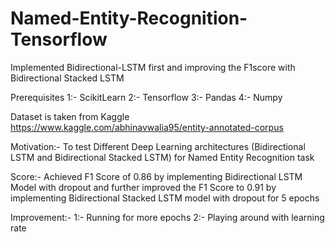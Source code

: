 # Named-Entity-Recognition-Tensorflow
Implemented Bidirectional-LSTM  first and improving the F1score with Bidirectional Stacked LSTM 

Prerequisites
1:- ScikitLearn
2:- Tensorflow
3:- Pandas
4:- Numpy

Dataset is taken from Kaggle
https://www.kaggle.com/abhinavwalia95/entity-annotated-corpus


Motivation:- To test Different Deep Learning architectures (Bidirectional LSTM and Bidirectional Stacked LSTM) for Named Entity Recognition 
task 

Score:- Achieved  F1 Score of 0.86 by implementing Bidirectional LSTM Model with dropout  and further improved the  F1 Score to 0.91 by implementing Bidirectional Stacked LSTM model with dropout  for 5 epochs 

Improvement:-
1:- Running for more epochs
2:- Playing around with learning rate
 
